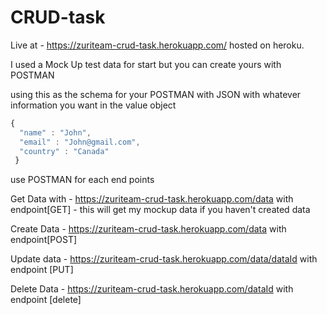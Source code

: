 # CRUD-task

Live at - https://zuriteam-crud-task.herokuapp.com/  hosted on heroku.

I used a Mock Up test data for start but you can create yours with POSTMAN

using this as the schema for your POSTMAN with JSON with whatever information you want in the value object

```javascript
{ 
  "name" : "John",
  "email" : "John@gmail.com",
  "country" : "Canada"
 }
 ```
  
use POSTMAN for each end points

Get Data with - https://zuriteam-crud-task.herokuapp.com/data  with endpoint[GET] - this will get my mockup data if you haven't created data

Create Data - https://zuriteam-crud-task.herokuapp.com/data with endpoint[POST]

Update data - https://zuriteam-crud-task.herokuapp.com/data/dataId with endpoint [PUT]

Delete Data - https://zuriteam-crud-task.herokuapp.com/dataId with endpoint [delete]




